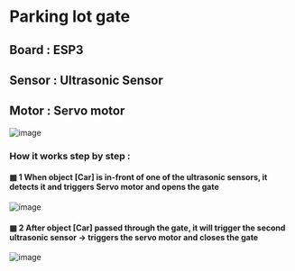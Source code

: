 # Parking lot gate

## Board  : ESP3
## Sensor : Ultrasonic Sensor
## Motor  : Servo motor

![image](https://user-images.githubusercontent.com/68363309/202601823-7c17cbe1-cb20-4634-b2d9-2f73f00d0054.png)

### How it works step by step : 

#### ▦ 1 When object [Car] is in-front of one of the ultrasonic sensors, it detects it and triggers Servo motor and opens the gate

![image](https://user-images.githubusercontent.com/68363309/202603874-5b5dfd95-d282-4b13-8639-6ef23eed9dc9.png)


#### ▦ 2 After object [Car] passed through the gate, it will trigger the second ultrasonic sensor -> triggers the servo motor and closes the gate

![image](https://user-images.githubusercontent.com/68363309/202604809-bc218953-53c7-4c88-b000-72be3a29d2f1.png)




